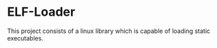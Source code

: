 # ELF-Loader

This project consists of a linux library which is capable of loading static executables.
